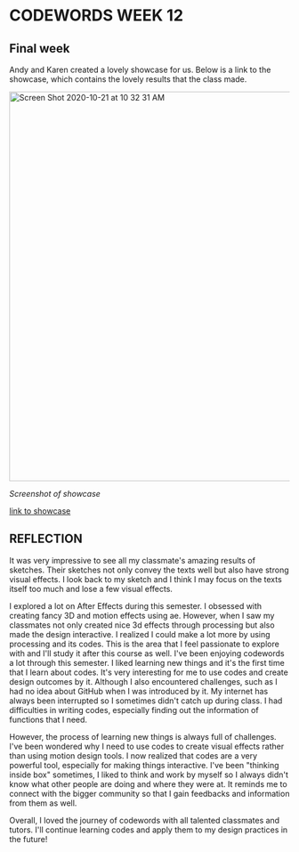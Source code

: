 # CODEWORDS WEEK 12

## Final week

Andy and Karen created a lovely showcase for us. Below is a link to the showcase, which contains the lovely results that the class made.

<img width="700" alt="Screen Shot 2020-10-21 at 10 32 31 AM" src="https://user-images.githubusercontent.com/68975607/96666025-de3dbc80-1388-11eb-8f10-e0daba8ff23c.png">

*Screenshot of showcase*

[link to showcase](https://simandy.github.io/codewords/)

## REFLECTION
It was very impressive to see all my classmate's amazing results of sketches. Their sketches not only convey the texts well but also have strong visual effects. I look back to my sketch and I think I may focus on the texts itself too much and lose a few visual effects.

I explored a lot on After Effects during this semester. I obsessed with creating fancy 3D and motion effects using ae. However, when I saw my classmates not only created nice 3d effects through processing but also made the design interactive. I realized I could make a lot more by using processing and its codes. This is the area that I feel passionate to explore with and I'll study it after this course as well. I've been enjoying codewords a lot through this semester. I liked learning new things and it's the first time that I learn about codes. It's very interesting for me to use codes and create design outcomes by it. Although I also encountered challenges, such as I had no idea about GitHub when I was introduced by it. My internet has always been interrupted so I sometimes didn't catch up during class. I had difficulties in writing codes, especially finding out the information of functions that I need.

However, the process of learning new things is always full of challenges. I've been wondered why I need to use codes to create visual effects rather than using motion design tools. I now realized that codes are a very powerful tool, especially for making things interactive. I've been "thinking inside box" sometimes, I liked to think and work by myself so I always didn't know what other people are doing and where they were at. It reminds me to connect with the bigger community so that I gain feedbacks and information from them as well.

Overall, I loved the journey of codewords with all talented classmates and tutors. I'll continue learning codes and apply them to my design practices in the future!
